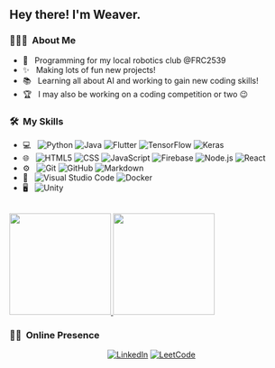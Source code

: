 <h2> Hey there! I'm Weaver.</h2>

<h3> 👨🏻‍💻 &nbsp;About Me </h3>

- 🤖 &nbsp; Programming for my local robotics club @FRC2539
- ✨ &nbsp; Making lots of fun new projects!
- 📚 &nbsp; Learning all about AI and working to gain new coding skills!
- 🏆 &nbsp; I may also be working on a coding competition or two 😉

<h3> 🛠 &nbsp;My Skills</h3>

- 💻 &nbsp;
  ![Python](https://img.shields.io/badge/-Python-FFFFFF?style=flat&logo=python)
  ![Java](https://img.shields.io/badge/-Java-FFFFFF?style=flat&logo=Java&logoColor=007396)
  ![Flutter](https://img.shields.io/badge/-Flutter-FFFFFF?style=flat&logo=Flutter&logoColor=02569B)
  ![TensorFlow](https://img.shields.io/badge/-TensorFlow-FFFFFF?style=flat&logo=TensorFlow&logoColor=FF6F00)
  ![Keras](https://img.shields.io/badge/-Keras-FFFFFF?style=flat&logo=Keras&logoColor=D00000)
- 🌐 &nbsp;
  ![HTML5](https://img.shields.io/badge/-HTML5-FFFFFF?style=flat&logo=HTML5)
  ![CSS](https://img.shields.io/badge/-CSS-FFFFFF?style=flat&logo=CSS3&logoColor=1572B6)
  ![JavaScript](https://img.shields.io/badge/-JavaScript-FFFFFF?style=flat&logo=javascript)
  <!--![p5.js](htps://img.shields.io/badge/-p5.js-FFFFFF?style=flat&logo=p5.js&logoColor=ED225D) -->
  ![Firebase](https://img.shields.io/badge/-Firebase-FFFFFF?style=flat&logo=Firebase&logoColor=FFCA28)
  ![Node.js](https://img.shields.io/badge/-Node.js-FFFFFF?style=flat&logo=node.js) 
  ![React](https://img.shields.io/badge/-React-FFFFFF?style=flat&logo=react)
- ⚙️ &nbsp;
  ![Git](https://img.shields.io/badge/-Git-FFFFFF?style=flat&logo=git&logoColor=F05032)
  ![GitHub](https://img.shields.io/badge/-GitHub-FFFFFF?style=flat&logo=github&logoColor=000000)
  ![Markdown](https://img.shields.io/badge/-Markdown-FFFFFF?style=flat&logo=markdown&logoColor=000000)
- 🔧 &nbsp;
  ![Visual Studio Code](https://img.shields.io/badge/-Visual%20Studio%20Code-FFFFFF?style=flat&logo=visual-studio-code&logoColor=007ACC)
  ![Docker](https://img.shields.io/badge/-Docker-FFFFFF?style=flat&logo=Docker&logoColor=2496ED)
- 🖥 &nbsp;
  ![Unity](https://img.shields.io/badge/-Unity-FFFFFF?style=flat&logo=Unity&logoColor=000000)
  

<br/>

<a href="https://github.com/We-Gold">
  <img height="180em" src="https://github-readme-stats.vercel.app/api?username=We-Gold&theme=vue&show_icons=true" />
  <img height="180em" src="https://github-readme-stats.vercel.app/api/top-langs/?username=We-Gold&theme=vue&layout=compact" />
</a>

<br/>

<h3> 🤝🏻 &nbsp;Online Presence </h3>

<p align="center">
<a href="https://www.linkedin.com/in/weaver-goldman/"><img alt="LinkedIn" src="https://img.shields.io/badge/LinkedIn-Weaver%20Goldman-blue?style=flat-square&logo=linkedin"></a>
<a href="https://leetcode.com/We-Gold/"><img alt="LeetCode" src="https://img.shields.io/badge/LeetCode-Weaver%20Goldman-orange?style=flat-square&logo=leetcode"></a>
</p>
